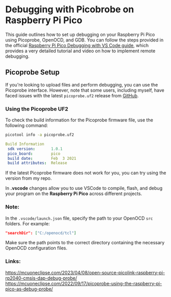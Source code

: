# Debugging with Picobrobe on Raspberry Pi Pico

This guide outlines how to set up debugging on your Raspberry Pi Pico using Picoprobe, OpenOCD, and GDB. You can follow the steps provided in the official [Raspberry Pi Pico Debugging with VS Code guide](https://www.digikey.com/en/maker/projects/raspberry-pi-pico-and-rp2040-cc-part-2-debugging-with-vs-code/470abc7efb07432b82c95f6f67f184c0), which provides a very detailed tutorial and video on how to implement remote debugging.

## Picoprobe Setup

If you're looking to upload files and perform debugging, you can use the Picoprobe interface. However, note that some users, including myself, have faced issues with the latest `picoprobe.uf2` release from [GitHub](https://github.com/raspberrypi/debugprobe/releases).

### Using the Picoprobe UF2

To check the build information for the Picoprobe firmware file, use the following command:
```bash
picotool info -a picoprobe.uf2
```
```yaml
Build Information
 sdk version:       1.0.1
 pico_board:        pico
 build date:        Feb  3 2021
 build attributes:  Release
```
If the latest Picoprobe firmware does not work for you, you can try using the version from my repo.

In **.vscode** changes allow you to use VSCode to compile, flash, and debug your program on the **Raspberry Pi Pico** across different projects.

### Note:
In the `.vscode/launch.json` file, specify the path to your OpenOCD `src` folders. For example:

```json
"searchDir": ["C:/openocd/tcl"]
```
Make sure the path points to the correct directory containing the necessary OpenOCD configuration files.

### Links:
https://mcuoneclipse.com/2023/04/08/open-source-picolink-raspberry-pi-rp2040-cmsis-dap-debug-probe/
https://mcuoneclipse.com/2022/09/17/picoprobe-using-the-raspberry-pi-pico-as-debug-probe/

